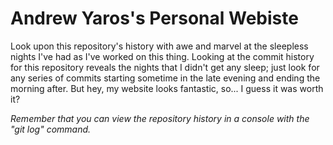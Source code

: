 # Andrew Yaros's Personal Webiste

Look upon this repository's history with awe and marvel at the sleepless nights I've had as I've worked on this thing. Looking at the commit history for this repository reveals the nights that I didn't get any sleep; just look for any series of commits starting sometime in the late evening and ending the morning after. But hey, my website looks fantastic, so... I guess it was worth it?

_Remember that you can view the repository history in a console with the "git log" command._
